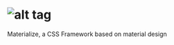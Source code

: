 ![alt tag](https://raw.github.com/dogfalo/materialize/master/images/materialize.png)
===========
Materialize, a CSS Framework based on material design
